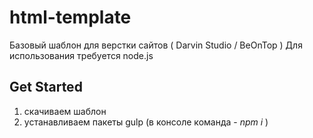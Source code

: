 # html-template

Базовый шаблон для верстки сайтов ( Darvin Studio / BeOnTop )
Для использования требуется node.js

Get Started
---
1. cкачиваем шаблон
2. устанавливаем пакеты gulp (в консоле команда - *npm i* )
